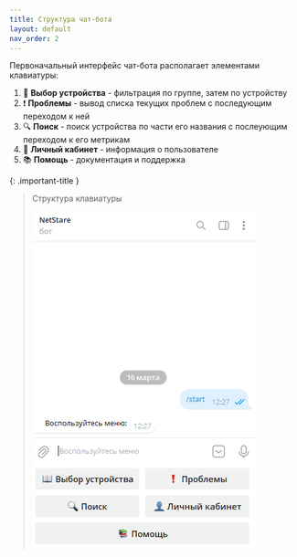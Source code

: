 ```yaml
---
title: Структура чат-бота
layout: default
nav_order: 2
---
```


Первоначальный интерфейс чат-бота располагает элементами клавиатуры:
1. 📖 **Выбор устройства** - фильтрация по группе, затем по устройству
2. ❗ **Проблемы** - вывод списка текущих проблем с последующим переходом к ней
3. 🔍 **Поиск** - поиск устройства по части его названия с послеующим переходом к его метрикам
4. 👤 **Личный кабинет** - информация о пользователе
5. 📚 **Помощь** - документация и поддержка


{: .important-title }
> Структура клавиатуры
>
> ![screenshot](../images/start.png)
